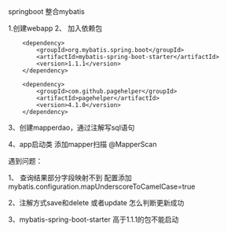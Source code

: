 springboot 整合mybatis

1.创建webapp
2、 加入依赖包

		<dependency>
			<groupId>org.mybatis.spring.boot</groupId>
			<artifactId>mybatis-spring-boot-starter</artifactId>
			<version>1.1.1</version>
		</dependency>

		<dependency>
			<groupId>com.github.pagehelper</groupId>
			<artifactId>pagehelper</artifactId>
			<version>4.1.0</version>
		</dependency>
		
3、创建mapperdao，通过注解写sql语句

4、app启动类 添加mapper扫描 @MapperScan
		

遇到问题：

1、 查询结果部分字段映射不到
配置添加
mybatis.configuration.mapUnderscoreToCamelCase=true

2、注解方式save和delete 或者update 怎么判断更新成功

3、mybatis-spring-boot-starter 高于1.1.1的包不能启动
 	